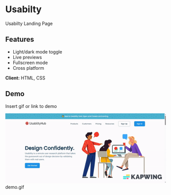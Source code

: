 
# Usabilty

Usabilty Landing Page


## Features

- Light/dark mode toggle
- Live previews
- Fullscreen mode
- Cross platform



**Client:** HTML, CSS



## Demo

Insert gif or link to demo

![Link](demo.gif)
demo.gif

